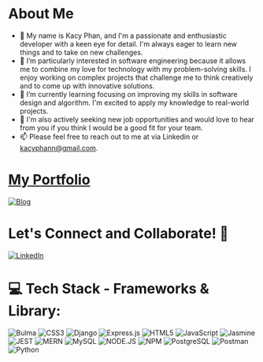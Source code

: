 # About Me
- 👋 My name is Kacy Phan, and I'm a passionate and enthusiastic developer with a keen eye for detail. I'm always eager to learn new things and to take on new challenges.
- 👀 I’m particularly interested in software engineering because it allows me to combine my love for technology with my problem-solving skills. I enjoy working on complex projects that challenge me to think creatively and to come up with innovative solutions.
- 🌱 I’m currently learning focusing on improving my skills in software design and algorithm. I'm excited to apply my knowledge to real-world projects.
- 💼 I'm also actively seeking new job opportunities and would love to hear from you if you think I would be a good fit for your team.
- 📫 Please feel free to reach out to me at via Linkedin or kacyphann@gmail.com.

# [My Portfolio](https://kacyphan.netlify.app/) 
[![Blog](https://img.shields.io/badge/Medium-12100E?style=for-the-badge&logo=medium&logoColor=white)](https://medium.com/@kacyphann)

# Let's Connect and Collaborate! 🤝
[![LinkedIn](https://img.shields.io/badge/LinkedIn-0077B5?style=for-the-badge&logo=linkedin&logoColor=white)](https://www.linkedin.com/in/kacyphan/)

# 💻 Tech Stack - Frameworks & Library:
![Bulma](https://img.shields.io/badge/Bulma-00D1B2?style=for-the-badge&logo=Bulma&logoColor=white)
![CSS3](https://img.shields.io/badge/CSS3-1572B6?style=for-the-badge&logo=css3&logoColor=white)
![Django](https://img.shields.io/badge/Django-092E20?style=for-the-badge&logo=django&logoColor=white)
![Express.js](https://img.shields.io/badge/Express.js-000000?style=for-the-badge&logo=express&logoColor=white)
![HTML5](https://img.shields.io/badge/HTML5-E34F26?style=for-the-badge&logo=html5&logoColor=white)
![JavaScript](https://img.shields.io/badge/JavaScript-F7DF1E?style=for-the-badge&logo=javascript&logoColor=black)
![Jasmine](https://img.shields.io/badge/Jasmine-8A4182?style=for-the-badge&logo=Jasmine&logoColor=white)
![JEST](https://img.shields.io/badge/Jest-C21325?style=for-the-badge&logo=jest&logoColor=white)
![MERN](https://img.shields.io/badge/MERN-000000?style=for-the-badge&logo=mongodb&logoColor=white)
![MySQL](https://img.shields.io/badge/MySQL-005C84?style=for-the-badge&logo=mysql&logoColor=white)
![NODE.JS](https://img.shields.io/badge/Node.js-339933?style=for-the-badge&logo=nodedotjs&logoColor=white)
![NPM](https://img.shields.io/badge/npm-CB3837?style=for-the-badge&logo=npm&logoColor=white)
![PostgreSQL](https://img.shields.io/badge/PostgreSQL-316192?style=for-the-badge&logo=postgresql&logoColor=white)
![Postman](https://img.shields.io/badge/Postman-FF6C37?style=for-the-badge&logo=Postman&logoColor=white)
![Python](https://img.shields.io/badge/Python-FFD43B?style=for-the-badge&logo=python&logoColor=blue)
